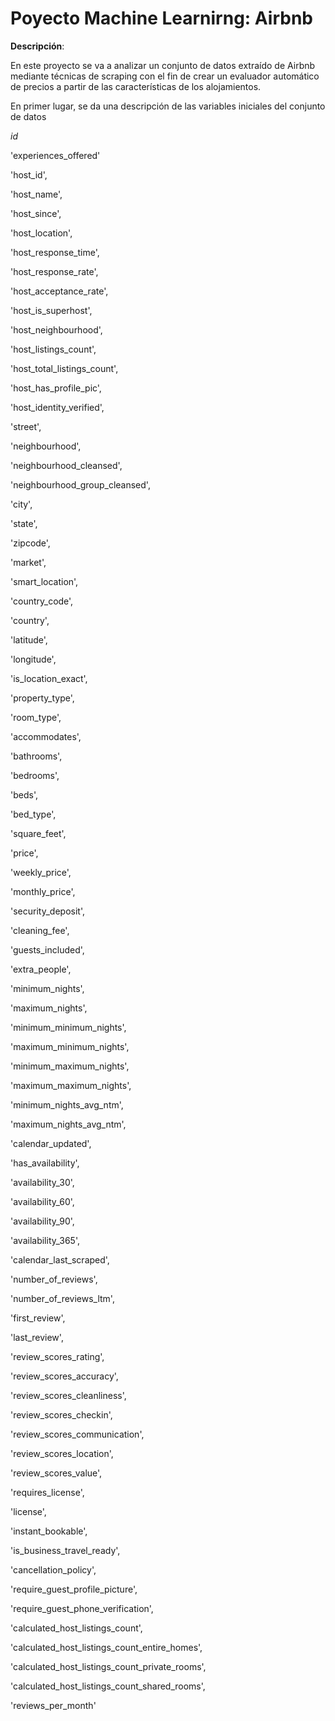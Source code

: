 # Poyecto Machine Learnirng: Airbnb

**Descripción**:

En este proyecto se va a analizar un conjunto de datos extraído de Airbnb mediante técnicas de scraping con el fin de crear un evaluador automático de precios a partir de las características de los alojamientos.


En primer lugar, se da una descripción de las variables iniciales del conjunto de datos

*id*

'experiences_offered'

'host_id', 

'host_name', 

'host_since',
       
'host_location', 

'host_response_time', 

'host_response_rate',
       
'host_acceptance_rate', 

'host_is_superhost', 

'host_neighbourhood',
       
'host_listings_count', 

'host_total_listings_count',
       
'host_has_profile_pic',

'host_identity_verified', 

'street',

'neighbourhood', 

'neighbourhood_cleansed',

'neighbourhood_group_cleansed', 

'city',

'state', 

'zipcode', 

'market',

'smart_location', 

'country_code', 

'country', 

'latitude', 

'longitude',

'is_location_exact', 

'property_type', 

'room_type', 

'accommodates',

'bathrooms', 

'bedrooms', 

'beds', 

'bed_type', 

'square_feet', 

'price',

'weekly_price', 

'monthly_price', 

'security_deposit', 

'cleaning_fee',

'guests_included', 

'extra_people', 

'minimum_nights', 

'maximum_nights',

'minimum_minimum_nights', 

'maximum_minimum_nights',

'minimum_maximum_nights', 

'maximum_maximum_nights',

'minimum_nights_avg_ntm', 

'maximum_nights_avg_ntm', 

'calendar_updated',

'has_availability', 

'availability_30', 

'availability_60',

'availability_90', 

'availability_365', 

'calendar_last_scraped',

'number_of_reviews', 

'number_of_reviews_ltm', 

'first_review',

'last_review', 

'review_scores_rating', 

'review_scores_accuracy',

'review_scores_cleanliness', 

'review_scores_checkin',

'review_scores_communication', 

'review_scores_location',

'review_scores_value', 

'requires_license', 

'license',

'instant_bookable', 

'is_business_travel_ready', 

'cancellation_policy',

'require_guest_profile_picture', 

'require_guest_phone_verification',

'calculated_host_listings_count',

'calculated_host_listings_count_entire_homes',

'calculated_host_listings_count_private_rooms',

'calculated_host_listings_count_shared_rooms', 

'reviews_per_month'
